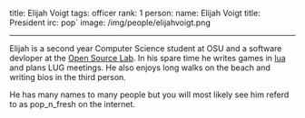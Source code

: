 title: Elijah Voigt
tags: officer
rank: 1 
person:
    name: Elijah Voigt
    title: President
    irc: pop`
    image: /img/people/elijahvoigt.png

---

Elijah is a second year Computer Science student at OSU and a software devloper
at the [Open Source Lab][osl]. In his spare time he writes games in [lua][lua] 
and plans LUG meetings. He also enjoys long walks on the beach and writing 
bios in the third person. 

He has many names to many people but you will most likely see him referd to as
pop_n_fresh on the internet.

[osl]: http://osuosl.org/
[lua]: http://www.love2d.org/
